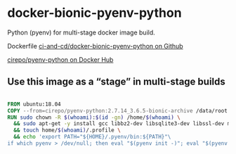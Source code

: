 # docker-bionic-pyenv-python

Python (pyenv) for multi-stage docker image build.

Dockerfile [ci-and-cd/docker-bionic-pyenv-python on Github](https://github.com/ci-and-cd/docker-bionic-pyenv-python)

[cirepo/pyenv-python on Docker Hub](https://hub.docker.com/r/cirepo/pyenv-python/)

## Use this image as a “stage” in multi-stage builds

```dockerfile

FROM ubuntu:18.04
COPY --from=cirepo/pyenv-python:2.7.14_3.6.5-bionic-archive /data/root /
RUN sudo chown -R $(whoami):$(id -gn) /home/$(whoami) \
  && sudo apt-get -y install gcc libbz2-dev libsqlite3-dev libssl-dev make zlib1g-dev \
  && touch home/$(whoami)/.profile \
  && echo 'export PATH="${HOME}/.pyenv/bin:${PATH}"\
if which pyenv > /dev/null; then eval "$(pyenv init -)"; eval "$(pyenv virtualenv-init -)"; fi' | tee -a home/$(whoami)/.profile

```

